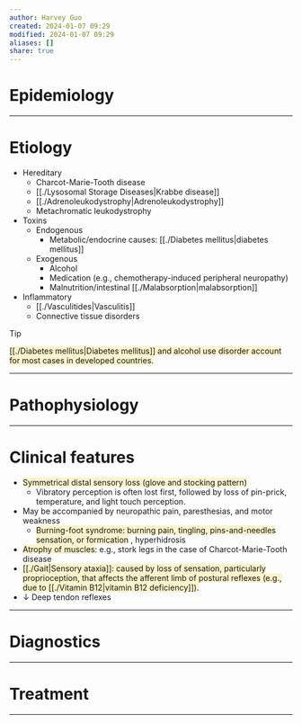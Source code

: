```yaml
---
author: Harvey Guo
created: 2024-01-07 09:29
modified: 2024-01-07 09:29
aliases: []
share: true
---
```

# Epidemiology


---
# Etiology
- Hereditary
	- Charcot-Marie-Tooth disease
	- [[./Lysosomal Storage Diseases|Krabbe disease]]
	- [[./Adrenoleukodystrophy|Adrenoleukodystrophy]]
	- Metachromatic leukodystrophy
- Toxins
	- Endogenous
		- Metabolic/endocrine causes: [[./Diabetes mellitus|diabetes mellitus]]
	- Exogenous
		- Alcohol
		- Medication (e.g., chemotherapy-induced peripheral neuropathy)
		- Malnutrition/intestinal [[./Malabsorption|malabsorption]]
- Inflammatory
	- [[./Vasculitides|Vasculitis]]
	- Connective tissue disorders

>[!tip] 
><span style="background:rgba(240, 200, 0, 0.2)">[[./Diabetes mellitus|Diabetes mellitus]] and alcohol use disorder account for most cases in developed countries.</span>

---
# Pathophysiology


---
# Clinical features
- <span style="background:rgba(240, 200, 0, 0.2)">Symmetrical distal sensory loss (glove and stocking pattern)  </span>
	- Vibratory perception is often lost first, followed by loss of pin-prick, temperature, and light touch perception.
- May be accompanied by neuropathic pain, paresthesias, and motor weakness
	- <span style="background:rgba(240, 200, 0, 0.2)">Burning-foot syndrome: burning pain, tingling, pins-and-needles sensation, or formication</span> , hyperhidrosis
- <span style="background:rgba(240, 200, 0, 0.2)">Atrophy of muscles</span>: e.g., stork legs in the case of Charcot-Marie-Tooth disease
- <span style="background:rgba(240, 200, 0, 0.2)">[[./Gait|Sensory ataxia]]: caused by loss of sensation, particularly proprioception, that affects the afferent limb of postural reflexes (e.g., due to [[./Vitamin B12|vitamin B12 deficiency]]).</span>
- ↓ Deep tendon reflexes 


---
# Diagnostics


---
# Treatment


---
